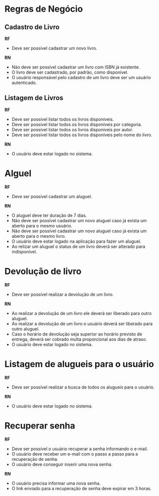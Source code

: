 # Regras de Negócio

## Cadastro de Livro

**RF**
- Deve ser possível cadastrar um novo livro.

**RN**
- Não deve ser possível cadastrar um livro com ISBN já existente.
- O livro deve ser cadastrado, por padrão, como disponível.
- O usuário responsável pelo cadastro de um livro deve ser um usuário autenticado.

## Listagem de Livros

**RF**
- Deve ser possível listar todos os livros disponíveis.
- Deve ser possível listar todos os livros disponíveis por categoria.
- Deve ser possível listar todos os livros disponíveis por autor.
- Deve ser possível listar todos os livros disponíveis pelo nome do livro.

**RN**
- O usuário deve estar logado no sistema.

# Alguel

**RF**
- Deve ser possível cadastrar um aluguel.

**RN**
- O aluguel deve ter duração de 7 dias.
- Não deve ser possível cadastrar um novo aluguel caso já exista um aberto para o mesmo usuário.
- Não deve ser possível cadastrar um novo aluguel caso já exista um aberto para o mesmo livro.
- O usuário deve estar logado na aplicação para fazer um aluguel.
- Ao relizar um aluguel o status de um livro deverá ser alterado para indisponível.

# Devolução de livro

**RF**
- Deve ser possível realizar a devolução de um livro.

**RN**
- Ao realizar a devolução de um livro ele deverá ser liberado para outro aluguel.
- Ao realizar a devolução de um livro o usuário deverá ser liberado para outro aluguel.
- Caso o horário de devolução seja superior ao horário previsto de entrega, deverá ser cobrado multa proporcional aos dias de atraso.
- O usuário deve estar logado no sistema.

# Listagem de alugueis para o usuário

**RF**
- Deve ser possível realizar a busca de todos os alugueis para o usuário.

**RN**
- O usuário deve estar logado no sistema.

# Recuperar senha

**RF**
- Deve ser possível o usuário recuperar a senha informando o e-mail.
- O usuário deve receber um e-mail com o passo a passo para a recuperação de senha.
- O usuário deve conseguir inserir uma nova senha.

**RN**
- O usuário precisa informar uma nova senha.
- O link enviado para a recuperação de senha deve expirar em 3 horas.